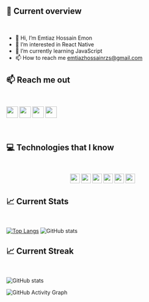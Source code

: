## :eyes: Current overview
<br />

- 👋 Hi, I’m Emtiaz Hossain Emon 
- 👀 I’m interested in React Native 
- 🌱 I’m currently learning JavaScript
- 📫 How to reach me emtiazhossainrzs@gmail.com 

## :mailbox: Reach me out

<br />

[<img height="30" src="https://img.shields.io/badge/LinkedIn-0077B5?style=flat-square&logo=linkedin&logoColor=white">](https://www.linkedin.com/in/emtiazhossainer/) [<img height="30" src="https://img.shields.io/badge/Facebook-1877F2?style=flat-square&logo=facebook&logoColor=white">](https://www.facebook.com/EmtiazHossainE2) [<img height="30" src="https://img.shields.io/badge/Twitter-1DA1F2?style=flat-square&logo=twitter&logoColor=white">](https://twitter.com/EmtiazHossainE2)  [<img height="30" src="https://img.shields.io/badge/Instagram-E4405F?style=flat-square&logo=instagram&logoColor=white">](https://www.instagram.com/emtiazhossain.e/) 

<br />

## :computer: Technologies that I know

<br>

<p align="center">
<img src="https://img.shields.io/badge/HTML5-E34F26?style=for-the-badge&logo=html5&logoColor=white" height="25"/> <img src="https://img.shields.io/badge/CSS3-1572B6?style=for-the-badge&logo=css3&logoColor=white" height="25"/> <img src="https://img.shields.io/badge/javascript-F7DF1E.svg?&style=for-the-badge&logo=javascript&logoColor=white" height="25"/> <img src="https://img.shields.io/badge/React-20232A?style=for-the-badge&logo=react&logoColor=61DAFB" height="25"/>  <img src="https://img.shields.io/badge/Bootstrap-563D7C?style=for-the-badge&logo=bootstrap&logoColor=white" height="25"/> <img src="https://img.shields.io/badge/Tailwind_CSS-38B2AC?style=for-the-badge&logo=tailwind-css&logoColor=white" height="25"/> 

## :chart_with_upwards_trend: Current Stats
<br /> 

[![Top Langs](https://github-readme-stats.vercel.app/api/top-langs/?username=EmtiazHossainE2)](https://github.com/anuraghazra/github-readme-stats)  ![GitHub stats](https://github-readme-stats.vercel.app/api?username=EmtiazHossainE2&show_icons=true) 

## :chart_with_upwards_trend: Current Streak
<br />  

 ![GitHub stats](https://github-readme-streak-stats.herokuapp.com/?user=EmtiazHossainE2&theme=jolly&hide_border=true)

![GitHub Activity Graph](https://activity-graph.herokuapp.com/graph?username=EmtiazHossainE2)  


<!---
EmtiazHossainE2/EmtiazHossainE2 is a ✨ special ✨ repository because its `README.md` (this file) appears on your GitHub profile.
You can click the Preview link to take a look at your changes.
--->
